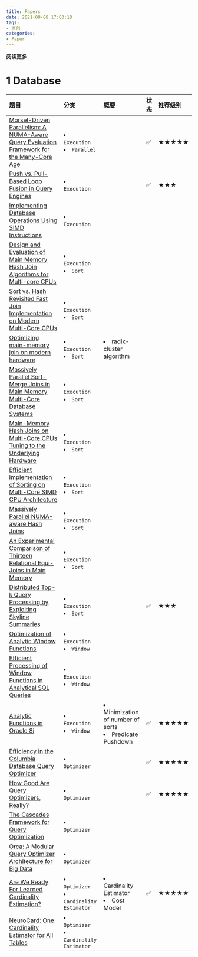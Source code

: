 ```yaml
---
title: Papers
date: 2021-09-08 17:03:18
tags: 
- 原创
categories: 
- Paper
---
```


**阅读更多**

<!--more-->

# 1 Database

| 题目 | 分类 | 概要 | 状态 | 推荐级别 |
|:--|:--|:--|:--|:--|
| [Morsel-Driven Parallelism: A NUMA-Aware Query Evaluation Framework for the Many-Core Age](/resources/paper/Morsel-Driven-Parallelism-A-NUMA-Aware-Query-Evaluation-Framework-for-the-Many-CoreAge.pdf) | <li>`Execution`</li><li>`Parallel`</li> |  | ✅ | ★★★★★ |
| [Push vs. Pull-Based Loop Fusion in Query Engines](/resources/paper/Push-vs-Pull-Based-Loop-Fusion-in-Query-Engines.pdf) | <li>`Execution`</li> |  | ✅ | ★★★ |
| [Implementing Database Operations Using SIMD Instructions](http://www.cs.columbia.edu/~kar/pubsk/simd.pdf) | <li>`Execution`</li> |  |  |  |
| [Design and Evaluation of Main Memory Hash Join Algorithms for Multi-core CPUs](/resources/paper/Design-and-Evaluation-of-Main-Memory-Hash-Join-Algorithms-for-Multi-core-CPUs.pdf) | <li>`Execution`</li><li>`Sort`</li> |  |  |  |
| [Sort vs. Hash Revisited Fast Join Implementation on Modern Multi-Core CPUs](/resources/paper/Sort-vs.-Hash-Revisited-Fast-Join-Implementation-on-Modern-Multi-Core-CPUs.pdf) | <li>`Execution`</li><li>`Sort`</li> |  |  |  |
| [Optimizing main-memory join on modern hardware](https://ieeexplore.ieee.org/abstract/document/1019210/) | <li>`Execution`</li><li>`Sort`</li> | <li>radix-cluster algorithm</li> |  |  |
| [Massively Parallel Sort-Merge Joins in Main Memory Multi-Core Database Systems](/resources/paper/Massively-Parallel-Sort-Merge-Joins-in-Main-Memory-Multi-Core-Database-Systems.pdf) | <li>`Execution`</li><li>`Sort`</li> |  |  |  |
| [Main-Memory Hash Joins on Multi-Core CPUs Tuning to the Underlying Hardware](/resources/paper/Main-Memory-Hash-Joins-on-Multi-Core-CPUs-Tuning-to-the-Underlying-Hardware.pdf) | <li>`Execution`</li><li>`Sort`</li> |  |  |  |
| [Efficient Implementation of Sorting on Multi-Core SIMD CPU Architecture](/resources/paper/Efficient-Implementation-of-Sorting-on-Multi-Core-SIMD-CPU-Architecture.pdf) | <li>`Execution`</li><li>`Sort`</li> |  |  |  |
| [Massively Parallel NUMA-aware Hash Joins](/resources/paper/Massively-Parallel-NUMA-aware-Hash-Joins.pdf) | <li>`Execution`</li><li>`Sort`</li> |  |  |  |
| [An Experimental Comparison of Thirteen Relational Equi-Joins in Main Memory](/resources/paper/An-Experimental-Comparison-of-Thirteen-Relational-Equi-Joins-in-Main-Memory.pdf) | <li>`Execution`</li><li>`Sort`</li> |  |  |  |
| [Distributed Top-k Query Processing by Exploiting Skyline Summaries](/resources/paper/Distributed-Top-k-Query-Processing-by-Exploiting-Skyline-Summaries.pdf) | <li>`Execution`</li><li>`Sort`</li> |  | ✅ | ★★★ |
| [Optimization of Analytic Window Functions](/resources/paper/Optimization-of-Analytic-Window-Functions.pdf) | <li>`Execution`</li><li>`Window`</li> |  |  |  |
| [Efficient Processing of Window Functions in Analytical SQL Queries](https://www.vldb.org/2015/program/http://www.vldb.org/pvldb/vol8/p1058-leis.pdf) | <li>`Execution`</li><li>`Window`</li> |  |  |  |
| [Analytic Functions in Oracle 8i](/resources/paper/Analytic-Functions-in-Oracle-8i.pdf) | <li>`Execution`</li><li>`Window`</li> | <li>Minimization of number of sorts</li><li>Predicate Pushdown</li> | ✅ | ★★★★★ |
| [Efficiency in the Columbia Database Query Optimizer](/resources/paper/Efficiency-In-The-Columbia-Database-Query-Optimizer.pdf) | <li>`Optimizer`</li> |  | ✅ | ★★★★★ |
| [How Good Are Query Optimizers, Really?](/resources/paper/How-Good-Are-Query-Optimizers.pdf) | <li>`Optimizer`</li> |  | ✅ | ★★★★★ |
| [The Cascades Framework for Query Optimization](/resources/paper/The-Cascades-Framework-For-Query-Optimization.pdf) | <li>`Optimizer`</li> |  |  |  |
| [Orca: A Modular Query Optimizer Architecture for Big Data](/resources/paper/Orca-A-Modular-Query-Optimizer-Architecture-For-Big-Data.pdf) | <li>`Optimizer`</li> |  |  |  |
| [Are We Ready For Learned Cardinality Estimation?](/resources/paper/Are-We-Ready-For-Learned-Cardinality-Estimation.pdf) | <li>`Optimizer`</li><li>`Cardinality Estimator`</li> | <li>Cardinality Estimator</li><li>Cost Model</li> | ✅ | ★★★★★ |
| [NeuroCard: One Cardinality Estimator for All Tables](/resources/paper/NeuroCard-One-Cardinality-Estimator-for-All-Tables.pdf) | <li>`Optimizer`</li><li>`Cardinality Estimator`</li> |  |  |  |
